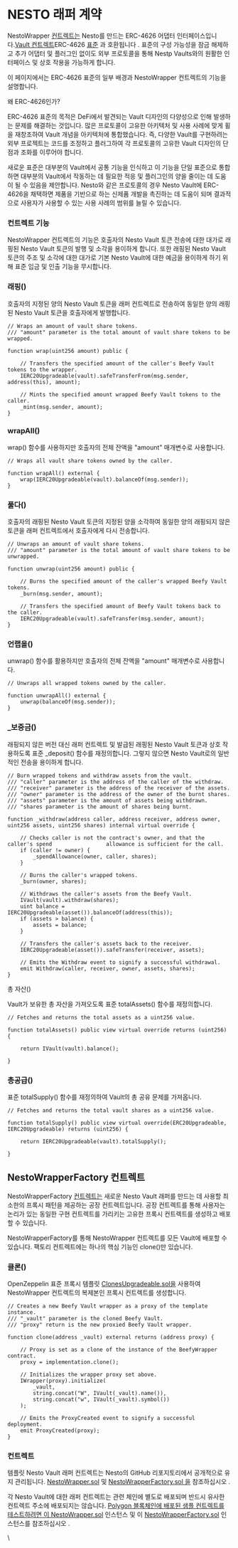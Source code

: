 # NESTO 래퍼 계약

NestoWrapper [컨트렉트는](https://github.com/beefyfinance/beefy-contracts/blob/master/contracts/BIFI/vaults/BeefyWrapper.sol) Nesto를 만드는 ERC-4626 어댑터 인터페이스입니다.[Vault 컨트렉트](https://docs.beefy.finance/developer-documentation/vault-contract)ERC-4626 [표준](https://eips.ethereum.org/EIPS/eip-4626) 과 호환됩니다 . 표준의 구성 가능성을 잠금 해제하고 추가 어댑터 및 플러그인 없이도 외부 프로토콜을 통해 Nestp Vaults와의 원활한 인터페이스 및 상호 작용을 가능하게 합니다.

이 페이지에서는 ERC-4626 표준의 일부 배경과 NestoWrapper 컨트렉트의 기능을 설명합니다.

왜 ERC-4626인가?

ERC-4626 표준의 목적은 DeFi에서 발견되는 Vault 디자인의 다양성으로 인해 발생하는 문제를 해결하는 것입니다. 많은 프로토콜이 고유한 아키텍처 및 사용 사례에 맞게 휠을 재창조하여 Vault 개념을 아키텍처에 통합했습니다. 즉, 다양한 Vault를 구현하려는 외부 프로젝트는 코드를 조정하고 플러그하여 각 프로토콜의 고유한 Vault 디자인의 단점과 조화를 이루어야 합니다.

새로운 표준은 대부분의 Vault에서 공통 기능을 인식하고 이 기능을 단일 표준으로 통합하면 대부분의 Vault에서 작동하는 데 필요한 적응 및 플러그인의 양을 줄이는 데 도움이 될 수 있음을 제안합니다. Nesto와 같은 프로토콜의 경우 Nesto Vault에 ERC-4626을 채택하면 제품을 기반으로 하는 신제품 개발을 촉진하는 데 도움이 되며 결과적으로 사용자가 사용할 수 있는 사용 사례의 범위를 늘릴 수 있습니다.

### 컨트렉트 기능

NestoWrapper 컨트렉트의 기능은 호출자의 Nesto Vault 토큰 전송에 대한 대가로 래핑된 Nesto Vault 토큰의 발행 및 소각을 용이하게 합니다. 또한 래핑된 Nesto Vault 토큰의 주조 및 소각에 대한 대가로 기본 Nesto Vault에 대한 예금을 용이하게 하기 위해 표준 입금 및 인출 기능을 무시합니다.

### 래핑()

호출자의 지정된 양의 Nesto Vault 토큰을 래퍼 컨트렉트로 전송하여 동일한 양의 래핑된 Nesto Vault 토큰을 호출자에게 발행합니다.

```
// Wraps an amount of vault share tokens.
/// "amount" parameter is the total amount of vault share tokens to be wrapped.

function wrap(uint256 amount) public {

    // Transfers the specified amount of the caller's Beefy Vault tokens to the wrapper.
    IERC20Upgradeable(vault).safeTransferFrom(msg.sender, address(this), amount);
    
    // Mints the specified amount wrapped Beefy Vault tokens to the caller.
    _mint(msg.sender, amount);
}
```

### wrapAll()

wrap() 함수를 사용하지만 호출자의 전체 잔액을 "amount" 매개변수로 사용합니다.

```
// Wraps all vault share tokens owned by the caller.

function wrapAll() external {
    wrap(IERC20Upgradeable(vault).balanceOf(msg.sender));
}
```

### 풀다()

호출자의 래핑된 Nesto Vault 토큰의 지정된 양을 소각하여 동일한 양의 래핑되지 않은 토큰을 래퍼 컨트렉트에서 호출자에게 다시 전송합니다.

```
// Unwraps an amount of vault share tokens.
/// "amount" parameter is the total amount of vault share tokens to be unwrapped.

function unwrap(uint256 amount) public {

    // Burns the specified amount of the caller's wrapped Beefy Vault tokens.
    _burn(msg.sender, amount);
    
    // Transfers the specified amount of Beefy Vault tokens back to the caller.
    IERC20Upgradeable(vault).safeTransfer(msg.sender, amount);
}
```

### 언랩올()

unwrap() 함수를 활용하지만 호출자의 전체 잔액을 "amount" 매개변수로 사용합니다.

```
// Unwraps all wrapped tokens owned by the caller.

function unwrapAll() external {
    unwrap(balanceOf(msg.sender));
}
```

### \_보증금()

래핑되지 않은 버전 대신 래퍼 컨트렉트 및 발급된 래핑된 Nesto Vault 토큰과 상호 작용하도록 표준 \_deposit() 함수를 재정의합니다. 그렇지 않으면 Nesto Vault로의 일반적인 전송을 용이하게 합니다.

```
// Burn wrapped tokens and withdraw assets from the vault.
/// "caller" parameter is the address of the caller of the withdraw.
/// "receiver" parameter is the address of the receiver of the assets.
/// "owner" parameter is the address of the owner of the burnt shares.
/// "assets" parameter is the amount of assets being withdrawn.
/// "shares parameter is the amount of shares being burnt.

function _withdraw(address caller, address receiver, address owner, uint256 assets, uint256 shares) internal virtual override {
    
    // Checks caller is not the contract's owner, and that the caller's spend                 allowance is sufficient for the call.
    if (caller != owner) {
        _spendAllowance(owner, caller, shares);
    }
    
    // Burns the caller's wrapped tokens.
    _burn(owner, shares);

    // Withdraws the caller's assets from the Beefy Vault.
    IVault(vault).withdraw(shares);
    uint balance = IERC20Upgradeable(asset()).balanceOf(address(this));
    if (assets > balance) {
        assets = balance;
    }

    // Transfers the caller's assets back to the receiver.
    IERC20Upgradeable(asset()).safeTransfer(receiver, assets);
    
    // Emits the Withdraw event to signify a successful withdrawal.
    emit Withdraw(caller, receiver, owner, assets, shares);
}
```

총 자산()

Vault가 보유한 총 자산을 가져오도록 표준 totalAssets() 함수를 재정의합니다.

```
// Fetches and returns the total assets as a uint256 value.

function totalAssets() public view virtual override returns (uint256) {

    return IVault(vault).balance();

}
```

### 총공급()

표준 totalSupply() 함수를 재정의하여 Vault의 총 공유 문제를 가져옵니다.

```
// Fetches and returns the total vault shares as a uint256 value.

function totalSupply() public view virtual override(ERC20Upgradeable, IERC20Upgradeable) returns (uint256) {

    return IERC20Upgradeable(vault).totalSupply();
    
}
```

## NestoWrapperFactory 컨트렉트

NestoWrapperFactory [컨트렉트는](https://github.com/beefyfinance/beefy-contracts/blob/master/contracts/BIFI/vaults/BeefyWrapperFactory.sol) 새로운 Nesto Vault 래퍼를 만드는 데 사용할 최소한의 프록시 패턴을 제공하는 공장 컨트렉트입니다. 공장 컨트렉트를 통해 사용자는 논리가 있는 동일한 구현 컨트렉트를 가리키는 고유한 프록시 컨트렉트를 생성하고 배포할 수 있습니다.

NestoWrapperFactory를 통해 NestoWrapper 컨트렉트를 모든 Vault에 배포할 수 있습니다. 팩토리 컨트렉트에는 하나의 핵심 기능인 clone()만 있습니다.

### 클론()

OpenZeppelin 표준 프록시 템플릿 [ClonesUpgradeable.sol을](https://github.com/OpenZeppelin/openzeppelin-contracts-upgradeable/blob/master/contracts/proxy/ClonesUpgradeable.sol) 사용하여 NestoWrapper 컨트렉트의 복제본인 프록시 컨트렉트를 생성합니다.

```
// Creates a new Beefy Vault wrapper as a proxy of the template instance.
/// "_vault" parameter is the cloned Beefy Vault.
/// "proxy" return is the new proxied Beefy Vault wrapper.

function clone(address _vault) external returns (address proxy) {
    
    // Proxy is set as a clone of the instance of the BeefyWrapper contract.
    proxy = implementation.clone();
    
    // Initializes the wrapper proxy set above.
    IWrapper(proxy).initialize(
        _vault,
        string.concat("W", IVault(_vault).name()),
        string.concat("w", IVault(_vault).symbol())
    );
    
    // Emits the ProxyCreated event to signify a successful deployment.
    emit ProxyCreated(proxy);
}

```

### 컨트렉트

템플릿 Nesto Vault 래퍼 컨트렉트는 Nesto의 GitHub 리포지토리에서 공개적으로 유지 관리됩니다. [NestoWrapper.sol](https://github.com/beefyfinance/beefy-contracts/blob/master/contracts/BIFI/vaults/BeefyWrapper.sol) 및 [NestoWrapperFactory.sol 을](https://github.com/beefyfinance/beefy-contracts/blob/master/contracts/BIFI/vaults/BeefyWrapperFactory.sol) 참조하십시오 .

각 Nesto Vault에 대한 래퍼 컨트렉트는 관련 체인에 별도로 배포되며 반드시 유사한 컨트렉트 주소에 배포되지는 않습니다. [Polygon 블록체인에 배포된 샘플 컨트렉트를 테스트하려면 이 NestoWrapper.sol](https://polygonscan.com/address/0x776994eab59b894fb892d08a46329c5077c9e226) 인스턴스 및 이 [NestoWrapperFactory.sol](https://polygonscan.com/address/0xd1cedfb11994ebbc1608ae46d7c7176294bdd599) 인스턴스를 참조하십시오 .

\
